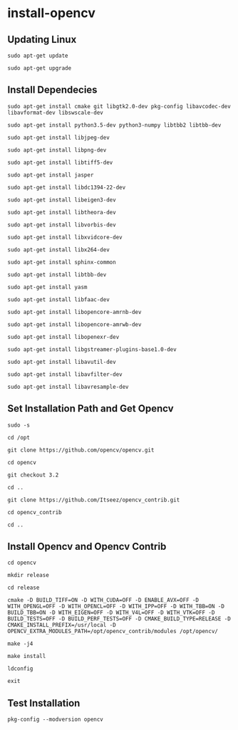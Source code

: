 # install-opencv

## Updating Linux
`sudo apt-get update`

`sudo apt-get upgrade`

## Install Dependecies
`sudo apt-get install cmake git libgtk2.0-dev pkg-config libavcodec-dev libavformat-dev libswscale-dev`

`sudo apt-get install python3.5-dev python3-numpy libtbb2 libtbb-dev`

`sudo apt-get install libjpeg-dev`

 `sudo apt-get install libpng-dev`
 
 `sudo apt-get install libtiff5-dev`
 
 `sudo apt-get install jasper`
 
 `sudo apt-get install libdc1394-22-dev`
 
 `sudo apt-get install libeigen3-dev`
 
 `sudo apt-get install libtheora-dev`
 
 `sudo apt-get install libvorbis-dev`
 
 `sudo apt-get install libxvidcore-dev`
 
 `sudo apt-get install libx264-dev`
 
 `sudo apt-get install sphinx-common`
 
 `sudo apt-get install libtbb-dev`
 
 `sudo apt-get install yasm`
 
 `sudo apt-get install libfaac-dev`
 
 `sudo apt-get install libopencore-amrnb-dev`
 
 `sudo apt-get install libopencore-amrwb-dev`
 
 `sudo apt-get install libopenexr-dev`
 
 `sudo apt-get install libgstreamer-plugins-base1.0-dev`
 
 `sudo apt-get install libavutil-dev`
 
 `sudo apt-get install libavfilter-dev`
 
 `sudo apt-get install libavresample-dev`
 
 ## Set Installation Path and Get Opencv
 `sudo -s`
 
 `cd /opt`
 
 `git clone https://github.com/opencv/opencv.git`
 
 `cd opencv`
 
 `git checkout 3.2`
 
 `cd ..`
 
 `git clone https://github.com/Itseez/opencv_contrib.git`
 
 `cd opencv_contrib`
 
 `cd ..`
 
 ## Install Opencv and Opencv Contrib
 `cd opencv`
 
 `mkdir release`
 
 `cd release`
 
 `cmake -D BUILD_TIFF=ON -D WITH_CUDA=OFF -D ENABLE_AVX=OFF -D WITH_OPENGL=OFF -D WITH_OPENCL=OFF -D WITH_IPP=OFF -D WITH_TBB=ON -D BUILD_TBB=ON -D WITH_EIGEN=OFF -D WITH_V4L=OFF -D WITH_VTK=OFF -D BUILD_TESTS=OFF -D BUILD_PERF_TESTS=OFF -D CMAKE_BUILD_TYPE=RELEASE -D CMAKE_INSTALL_PREFIX=/usr/local -D OPENCV_EXTRA_MODULES_PATH=/opt/opencv_contrib/modules /opt/opencv/`
 
 `make -j4`
 
 `make install`
 
 `ldconfig`
 
 `exit`
 
 ## Test Installation
 
 `pkg-config --modversion opencv` 
 
 
 
 
